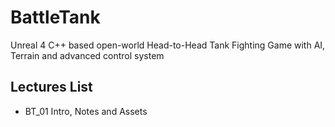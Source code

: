# BattleTank
Unreal 4 C++ based open-world Head-to-Head Tank Fighting Game with AI, Terrain and advanced control system

## Lectures List
* BT_01 Intro, Notes and Assets
